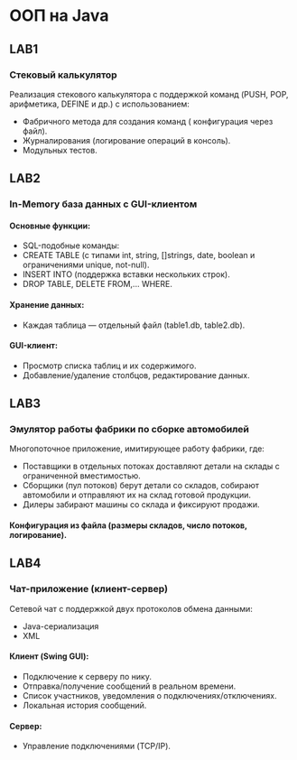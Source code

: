 # ООП на Java
## LAB1 
### Стековый калькулятор
Реализация стекового калькулятора с поддержкой команд (PUSH, POP, арифметика, DEFINE и др.) с использованием:
- Фабричного метода для создания команд ( конфигурация через файл).
- Журналирования (логирование операций в консоль).
- Модульных тестов.
## LAB2
### In-Memory база данных с GUI-клиентом
#### Основные функции:
- SQL-подобные команды:
- CREATE TABLE (с типами int, string, []strings, date, boolean и ограничениями unique, not-null).
- INSERT INTO (поддержка вставки нескольких строк).
- DROP TABLE, DELETE FROM,... WHERE.
#### Хранение данных:
- Каждая таблица — отдельный файл (table1.db, table2.db).
#### GUI-клиент:
- Просмотр списка таблиц и их содержимого.
- Добавление/удаление столбцов, редактирование данных.
## LAB3
### Эмулятор работы фабрики по сборке автомобилей
Многопоточное приложение, имитирующее работу фабрики, где:
- Поставщики в отдельных потоках доставляют детали на склады с ограниченной вместимостью.
- Сборщики (пул потоков) берут детали со складов, собирают автомобили и отправляют их на склад готовой продукции.
- Дилеры забирают машины со склада и фиксируют продажи.
#### **Конфигурация** из файла (размеры складов, число потоков, логирование).
## LAB4
### Чат-приложение (клиент-сервер)
Сетевой чат с поддержкой двух протоколов обмена данными:
- Java-сериализация
- XML
#### Клиент (Swing GUI):
- Подключение к серверу по нику.
- Отправка/получение сообщений в реальном времени.
- Список участников, уведомления о подключениях/отключениях.
- Локальная история сообщений.
#### Сервер:
- Управление подключениями (TCP/IP).
